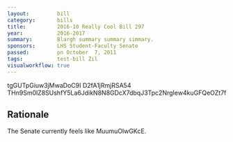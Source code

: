 ```yaml
---
layout:         bill
category:       bills
title:          2016-10 Really Cool Bill 297
year:           2016-2017
summary:        Blargh summary summary simmary.
sponsors:       LHS Student-Faculty Senate
passed:         pn October  7, 2011
tags:           test-bill Zil
visualworkflow: true
---
```



tgGUTpGiuw3jMwaDoC9I D2fA1jRmjRSA54 THn9Sm0lZ8SUshfY5La6JdikN8N8GDcX7dbqJ3Tpc2NrgIew4kuGFQeOZt7f 




Rationale
---------
The Senate currently feels like MuumuOlwGKcE.
